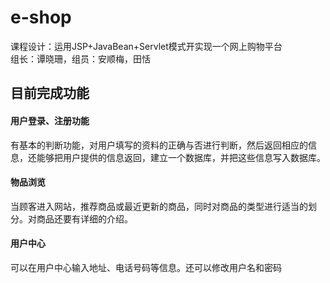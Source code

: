 # e-shop

课程设计：运用JSP+JavaBean+Servlet模式开实现一个网上购物平台<br>
组长：谭晓珊，组员：安顺梅，田恬
## 目前完成功能
#### 用户登录、注册功能
有基本的判断功能，对用户填写的资料的正确与否进行判断，然后返回相应的信息，还能够把用户提供的信息返回，建立一个数据库，并把这些信息写入数据库。
#### 物品浏览
当顾客进入网站，推荐商品或最近更新的商品，同时对商品的类型进行适当的划分。对商品还要有详细的介绍。
#### 用户中心
可以在用户中心输入地址、电话号码等信息。还可以修改用户名和密码


